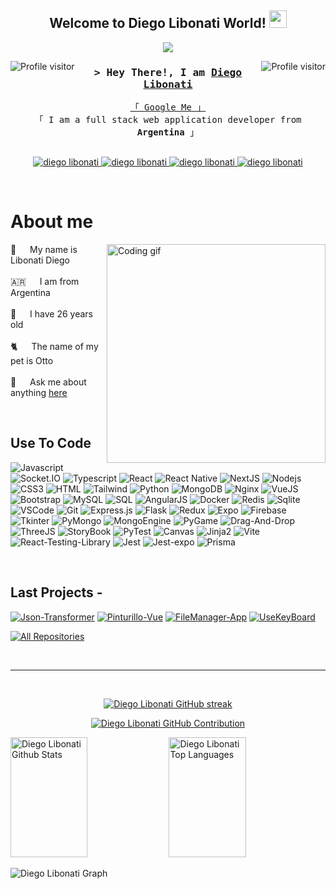 <h2 align="center">
  Welcome to Diego Libonati World!
  <img src="https://media.giphy.com/media/hvRJCLFzcasrR4ia7z/giphy.gif" width="28">
</h2>

<p align="center">
  <a href="https://github.com/DiegoLibonati"><img src="https://readme-typing-svg.herokuapp.com/?lines=Self%20Taught%20Programmer;Full%20Stack%20Developer;Always%20learning%20new%20things&center=true&width=380&height=45"></a>
</p>

<a href="https://komarev.com/ghpvc/?username=DiegoLibonati">
  <img align="left" src="https://komarev.com/ghpvc/?username=DiegoLibonati&label=Visitors&color=0e75b6&style=flat" alt="Profile visitor" />
</a>

<a href="https://komarev.com/ghpvc/?username=DiegoLibonati">
  <img align="right" src="https://komarev.com/ghpvc/?username=DiegoLibonati&label=Visitors&color=0e75b6&style=flat" alt="Profile visitor" />
</a>

<h3 align="center">
        <samp>&gt; Hey There!, I am
                <b><a target="_blank" href="https://diegolibonati.com.ar">Diego Libonati</a></b>
        </samp>
</h3>

<p align="center"> 
  <samp>
    <a href="https://www.google.com/search?q=diego+libonati">「 Google Me 」</a>
    <br>
    「 I am a full stack web application developer from <b>Argentina</b> 」
    <br>
    <br>
  </samp>
</p>

<p align="center">
 <a href="https://diegolibonati.com.ar" target="blank">
  <img src="https://img.shields.io/badge/Website-DC143C?style=for-the-badge&logo=medium&labelColor=black&logoColor=DC143C" alt="diego libonati" />
 </a>
 <a href="https://www.linkedin.com/in/diego-libonati-67102419b/" target="_blank">
  <img src="https://img.shields.io/badge/LinkedIn-0077B5?style=for-the-badge&logo=linkedin&labelColor=black&logoColor=0077B5" alt="diego libonati"/>
 </a>
 <a href="https://www.instagram.com/die_libonati/" target="_blank">
  <img src="https://img.shields.io/badge/Instagram-fe4164?style=for-the-badge&logo=instagram&labelColor=black&logoColor=fe4164" alt="diego libonati" />
 </a> 
 <a href="https://www.facebook.com/dielibonati/" target="_blank">
  <img src="https://img.shields.io/badge/Facebook-20BEFF?&style=for-the-badge&logo=facebook&labelColor=black&logoColor=20BEFF" alt="diego libonati"  />
  </a> 
</p>

<br />

<!-- About Section -->
 # About me
 
<p>
 <img align="right" width="350" src="/assets/programmer.gif" alt="Coding gif" />
  
 🐥 &emsp; My name is Libonati Diego <br/><br/>
 🇦🇷 &emsp; I am from Argentina<br/><br/>
 💯 &emsp; I have 26 years old<br/><br/>
 🐈 &emsp; The name of my pet is Otto<br/><br/>
 💬 &emsp; Ask me about anything [here](https://github.com/DiegoLibonati/DiegoLibonati/issues)

</p>

<br/>

## Use To Code

![Javascript](https://img.shields.io/badge/Javascript-F0DB4F?style=for-the-badge&labelColor=black&logo=javascript&logoColor=F0DB4F)
![Socket.IO](https://img.shields.io/badge/Socket.io-F0DB4F.svg?style=for-the-badge&labelColor=black&logo=Socket.io&logoColor=F0DB4F)
![Typescript](https://img.shields.io/badge/Typescript-007acc?style=for-the-badge&labelColor=black&logo=typescript&logoColor=007acc)
![React](https://img.shields.io/badge/-React-61DBFB?style=for-the-badge&labelColor=black&logo=react&logoColor=61DBFB)
![React Native](https://img.shields.io/badge/React_Native-61DBFB?style=for-the-badge&labelColor=black&logo=react&logoColor=61DBFB)
![NextJS](https://img.shields.io/badge/next.js-61DBFB?style=for-the-badge&labelColor=black&logo=nextdotjs&logoColor=61DBFB)
![Nodejs](https://img.shields.io/badge/Nodejs-3C873A?style=for-the-badge&labelColor=4EA94B&logo=node.js&logoColor=black)
![CSS3](https://img.shields.io/badge/CSS3-1572B6?style=for-the-badge&labelColor=black&logo=css3&logoColor=1572B6)
![HTML](https://img.shields.io/badge/HTML5-E34F26?style=for-the-badge&labelColor=black&logo=html5&logoColor=E34F26)
![Tailwind](https://img.shields.io/badge/Tailwind_CSS-092749?style=for-the-badge&logo=tailwindcss&logoColor=06B6D4&labelColor=000000)
![Python](https://img.shields.io/badge/python-3670A0?style=for-the-badge&logo=python&labelColor=black&logoColor=ffdd54)
![MongoDB](https://img.shields.io/badge/MongoDB-4EA94B?style=for-the-badge&labelColor=black&logo=mongodb&logoColor=4EA94B)
![Nginx](https://img.shields.io/badge/nginx-%23009639.svg?style=for-the-badge&labelColor=black&logo=nginx&logoColor=%23009639)
![VueJS](https://img.shields.io/badge/Vue.js-%23009639.svg?style=for-the-badge&labelColor=black&logo=Vue.js&logoColor=%23009639)
![Bootstrap](https://img.shields.io/badge/Bootstrap-563D7C?style=for-the-badge&labelColor=black&logo=bootstrap&logoColor=563D7C)
![MySQL](https://img.shields.io/badge/MySQL-1572B6?style=for-the-badge&labelColor=black&logo=mysql&logoColor=1572B6)
![SQL](https://img.shields.io/badge/SQL-1572B6?style=for-the-badge&labelColor=black&logo=mysql&logoColor=1572B6)
![AngularJS](https://img.shields.io/badge/angular.JS-red.svg?style=for-the-badge&labelColor=black&logo=angular&logoColor=red)
![Docker](https://img.shields.io/badge/Docker-1572B6?style=for-the-badge&labelColor=black&logo=docker&logoColor=1572B6)
![Redis](https://img.shields.io/badge/Redis-red?style=for-the-badge&labelColor=black&logo=redis&logoColor=red)
![Sqlite](https://img.shields.io/badge/SQLite-07405E?style=for-the-badge&logo=sqlite&labelColor=black&logoColor=07405E)
![VSCode](https://img.shields.io/badge/Visual_Studio-0078d7?style=for-the-badge&labelColor=black&logo=visual%20studio&logoColor=0078d7)
![Git](https://img.shields.io/badge/Git-F05032?style=for-the-badge&labelColor=black&logo=git&logoColor=F05032)
![Express.js](https://img.shields.io/badge/Express.js-3C873A?style=for-the-badge&logo=express&labelColor=black&logoColor=3C873A)
![Flask](https://img.shields.io/badge/Flask-FFFFFF?style=for-the-badge&labelColor=black&logo=flask&logoColor=FFFFFF)
![Redux](https://img.shields.io/badge/Redux-593D88?style=for-the-badge&labelColor=black&logo=redux&logoColor=593D88)
![Expo](https://img.shields.io/badge/Expo-FFFFFF?style=for-the-badge&labelColor=black&logo=expo&logoColor=FFFFFF)
![Firebase](https://img.shields.io/badge/Firebase-F7C52E?style=for-the-badge&labelColor=black&logo=firebase&logoColor=F7C52E)
![Tkinter](https://img.shields.io/badge/Tkinter-BE418F?style=for-the-badge&labelColor=black&logo=python&logoColor=BE418F)
![PyMongo](https://img.shields.io/badge/PyMongo-4EA94B?style=for-the-badge&labelColor=black&logo=mongodb&logoColor=4EA94B)
![MongoEngine](https://img.shields.io/badge/MongoEngine-4EA94B?style=for-the-badge&labelColor=black&logo=mongodb&logoColor=4EA94B)
![PyGame](https://img.shields.io/badge/PyGame-BE418F?style=for-the-badge&labelColor=black&logo=python&logoColor=BE418F)
![Drag-And-Drop](https://img.shields.io/badge/DragAndDrop-F0DB4F?style=for-the-badge&labelColor=black&logo=javascript&logoColor=F0DB4F)
![ThreeJS](https://img.shields.io/badge/ThreeJs-F0DB4F?style=for-the-badge&labelColor=black&logo=javascript&logoColor=F0DB4F)
![StoryBook](https://img.shields.io/badge/StoryBook-F0DB4F?style=for-the-badge&labelColor=black&logo=javascript&logoColor=F0DB4F)
![PyTest](https://img.shields.io/badge/PyTest-BE418F?style=for-the-badge&labelColor=black&logo=python&logoColor=BE418F)
![Canvas](https://img.shields.io/badge/Canvas-F0DB4F?style=for-the-badge&labelColor=black&logo=javascript&logoColor=F0DB4F)
![Jinja2](https://img.shields.io/badge/Jinja2-BE418F?style=for-the-badge&labelColor=black&logo=python&logoColor=BE418F)
![Vite](https://img.shields.io/badge/Vite-7F83FE?style=for-the-badge&labelColor=black&logo=vite&logoColor=7F83FE)
![React-Testing-Library](https://img.shields.io/badge/ReactTestingLibrary-61DBFB?style=for-the-badge&labelColor=black&logo=react&logoColor=61DBFB)
![Jest](https://img.shields.io/badge/Jest-7F83FE?style=for-the-badge&labelColor=black&logo=jest&logoColor=7F83FE)
![Jest-expo](https://img.shields.io/badge/JestExpo-7F83FE?style=for-the-badge&labelColor=black&logo=jest&logoColor=7F83FE)
![Prisma](https://img.shields.io/badge/Prisma-3C873A?style=for-the-badge&labelColor=4EA94B&logo=prisma&logoColor=black)

<br/>

## Last Projects -
[![Json-Transformer](https://github-readme-stats.vercel.app/api/pin/?username=DiegoLibonati&repo=json-transformer&border_color=7F3FBF&bg_color=0D1117&title_color=C9D1D9&text_color=8B949E&icon_color=7F3FBF)](https://github.com/DiegoLibonati/JSON-Transformer)
[![Pinturillo-Vue](https://github-readme-stats.vercel.app/api/pin/?username=DiegoLibonati&repo=pinturillo-vue&border_color=7F3FBF&bg_color=0D1117&title_color=C9D1D9&text_color=8B949E&icon_color=7F3FBF)](https://github.com/DiegoLibonati/Pinturillo-Vue)
[![FileManager-App](https://github-readme-stats.vercel.app/api/pin/?username=DiegoLibonati&repo=filemanager-app&border_color=7F3FBF&bg_color=0D1117&title_color=C9D1D9&text_color=8B949E&icon_color=7F3FBF)](https://github.com/DiegoLibonati/FileManager-App)
[![UseKeyBoard](https://github-readme-stats.vercel.app/api/pin/?username=DiegoLibonati&repo=usekeyboard&border_color=7F3FBF&bg_color=0D1117&title_color=C9D1D9&text_color=8B949E&icon_color=7F3FBF)](https://github.com/DiegoLibonati/UseKeyBoard)

<p align="left">
  <a href="https://github.com/DiegoLibonati?tab=repositories" target="_blank"><img alt="All Repositories" title="All Repositories" src="https://img.shields.io/badge/-All%20Repos-2962FF?style=for-the-badge&logo=koding&logoColor=white"/></a>
</p>

<br/>
<hr/>
<br/>

<p align="center">
  <a href="https://github.com/DiegoLibonati">
    <img src="https://github-readme-streak-stats.herokuapp.com/?user=DiegoLibonati&theme=radical&border=7F3FBF&background=0D1117" alt="Diego Libonati GitHub streak"/>
  </a>
</p>

<p align="center">
  <a href="https://github.com/DiegoLibonati">
    <img src="https://github-profile-summary-cards.vercel.app/api/cards/profile-details?username=DiegoLibonati&theme=radical" alt="Diego Libonati GitHub Contribution"/>
  </a>
</p>

<a> 
    <a href="https://github.com/DiegoLibonati"><img alt="Diego Libonati Github Stats" src="https://denvercoder1-github-readme-stats.vercel.app/api?username=DiegoLibonati&show_icons=true&count_private=true&theme=react&border_color=7F3FBF&bg_color=0D1117&title_color=F85D7F&icon_color=F8D866" height="192px" width="49.5%"/></a>
  <a href="https://github.com/DiegoLibonati"><img alt="Diego Libonati Top Languages" src="https://denvercoder1-github-readme-stats.vercel.app/api/top-langs/?username=DiegoLibonati&langs_count=8&layout=compact&theme=react&border_color=7F3FBF&bg_color=0D1117&title_color=F85D7F&icon_color=F8D866" height="192px" width="49.5%"/></a>
  <br/>
</a>

![Diego Libonati Graph](https://github-readme-activity-graph.vercel.app/graph?username=DiegoLibonati&custom_title=Diego%20Libonati%20GitHub%20Activity%20Graph&bg_color=0D1117&color=7F3FBF&line=7F3FBF&point=7F3FBF&area_color=FFFFFF&title_color=FFFFFF&area=true)
